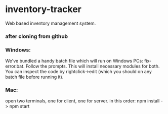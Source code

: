# inventory-tracker

Web based inventory management system.

### after cloning from github
### Windows:
We've bundled a handy batch file which will run on Windows PCs: fix-error.bat.
Follow the prompts. This will install necessary modules for both. 
You can inspect the code by rightclick->edit (which you should on any batch file before running it).
### Mac: 
open two terminals, one for client, one for server. in this order: 
npm install -> npm start
